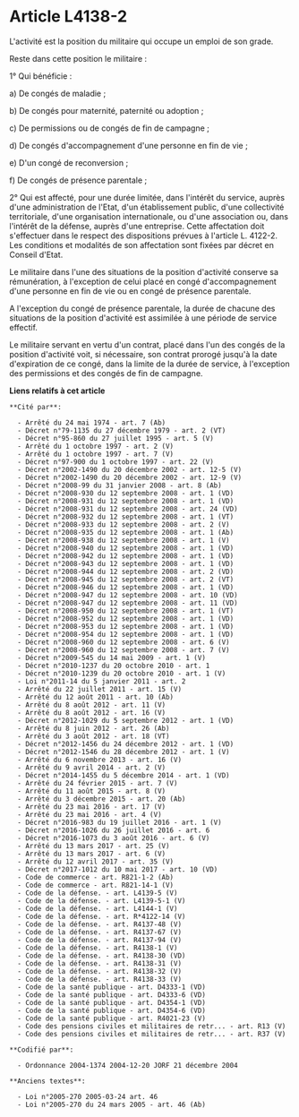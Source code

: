 # Article L4138-2

L'activité est la position du militaire qui occupe un emploi de son grade.

Reste dans cette position le militaire :

1° Qui bénéficie :

a) De congés de maladie ;

b) De congés pour maternité, paternité ou adoption ;

c) De permissions ou de congés de fin de campagne ;

d) De congés d'accompagnement d'une personne en fin de vie ;

e) D'un congé de reconversion ;

f) De congés de présence parentale ;

2° Qui est affecté, pour une durée limitée, dans l'intérêt du service, auprès d'une administration de l'Etat, d'un
établissement public, d'une collectivité territoriale, d'une organisation internationale, ou d'une association ou, dans
l'intérêt de la défense, auprès d'une entreprise. Cette affectation doit s'effectuer dans le respect des dispositions prévues
à l'article L. 4122-2. Les conditions et modalités de son affectation sont fixées par décret en Conseil d'Etat.

Le militaire dans l'une des situations de la position d'activité conserve sa rémunération, à l'exception de celui placé en
congé d'accompagnement d'une personne en fin de vie ou en congé de présence parentale.

A l'exception du congé de présence parentale, la durée de chacune des situations de la position d'activité est assimilée à
une période de service effectif.

Le militaire servant en vertu d'un contrat, placé dans l'un des congés de la position d'activité voit, si nécessaire, son
contrat prorogé jusqu'à la date d'expiration de ce congé, dans la limite de la durée de service, à l'exception des
permissions et des congés de fin de campagne.

**Liens relatifs à cet article**

	**Cité par**:

	  - Arrêté du 24 mai 1974 - art. 7 (Ab)
	  - Décret n°79-1135 du 27 décembre 1979 - art. 2 (VT)
	  - Décret n°95-860 du 27 juillet 1995 - art. 5 (V)
	  - Arrêté du 1 octobre 1997 - art. 2 (V)
	  - Arrêté du 1 octobre 1997 - art. 7 (V)
	  - Décret n°97-900 du 1 octobre 1997 - art. 22 (V)
	  - Décret n°2002-1490 du 20 décembre 2002 - art. 12-5 (V)
	  - Décret n°2002-1490 du 20 décembre 2002 - art. 12-9 (V)
	  - Décret n°2008-99 du 31 janvier 2008 - art. 8 (Ab)
	  - Décret n°2008-930 du 12 septembre 2008 - art. 1 (VD)
	  - Décret n°2008-931 du 12 septembre 2008 - art. 1 (VD)
	  - Décret n°2008-931 du 12 septembre 2008 - art. 24 (VD)
	  - Décret n°2008-932 du 12 septembre 2008 - art. 1 (VT)
	  - Décret n°2008-933 du 12 septembre 2008 - art. 2 (V)
	  - Décret n°2008-935 du 12 septembre 2008 - art. 1 (Ab)
	  - Décret n°2008-938 du 12 septembre 2008 - art. 1 (V)
	  - Décret n°2008-940 du 12 septembre 2008 - art. 1 (VD)
	  - Décret n°2008-942 du 12 septembre 2008 - art. 1 (VD)
	  - Décret n°2008-943 du 12 septembre 2008 - art. 1 (VD)
	  - Décret n°2008-944 du 12 septembre 2008 - art. 2 (VD)
	  - Décret n°2008-945 du 12 septembre 2008 - art. 2 (VT)
	  - Décret n°2008-946 du 12 septembre 2008 - art. 1 (VD)
	  - Décret n°2008-947 du 12 septembre 2008 - art. 10 (VD)
	  - Décret n°2008-947 du 12 septembre 2008 - art. 11 (VD)
	  - Décret n°2008-950 du 12 septembre 2008 - art. 1 (VT)
	  - Décret n°2008-952 du 12 septembre 2008 - art. 1 (VD)
	  - Décret n°2008-953 du 12 septembre 2008 - art. 1 (VD)
	  - Décret n°2008-954 du 12 septembre 2008 - art. 1 (VD)
	  - Décret n°2008-960 du 12 septembre 2008 - art. 6 (V)
	  - Décret n°2008-960 du 12 septembre 2008 - art. 7 (V)
	  - Décret n°2009-545 du 14 mai 2009 - art. 1 (V)
	  - Décret n°2010-1237 du 20 octobre 2010 - art. 1
	  - Décret n°2010-1239 du 20 octobre 2010 - art. 1 (V)
	  - Loi n°2011-14 du 5 janvier 2011 - art. 2
	  - Arrêté du 22 juillet 2011 - art. 15 (V)
	  - Arrêté du 12 août 2011 - art. 10 (Ab)
	  - Arrêté du 8 août 2012 - art. 11 (V)
	  - Arrêté du 8 août 2012 - art. 16 (V)
	  - Décret n°2012-1029 du 5 septembre 2012 - art. 1 (VD)
	  - Arrêté du 8 juin 2012 - art. 26 (Ab)
	  - Arrêté du 3 août 2012 - art. 18 (VT)
	  - Décret n°2012-1456 du 24 décembre 2012 - art. 1 (VD)
	  - Décret n°2012-1546 du 28 décembre 2012 - art. 1 (V)
	  - Arrêté du 6 novembre 2013 - art. 16 (V)
	  - Arrêté du 9 avril 2014 - art. 2 (V)
	  - Décret n°2014-1455 du 5 décembre 2014 - art. 1 (VD)
	  - Arrêté du 24 février 2015 - art. 7 (V)
	  - Arrêté du 11 août 2015 - art. 8 (V)
	  - Arrêté du 3 décembre 2015 - art. 20 (Ab)
	  - Arrêté du 23 mai 2016 - art. 17 (V)
	  - Arrêté du 23 mai 2016 - art. 4 (V)
	  - Décret n°2016-983 du 19 juillet 2016 - art. 1 (V)
	  - Décret n°2016-1026 du 26 juillet 2016 - art. 6
	  - Décret n°2016-1073 du 3 août 2016 - art. 6 (V)
	  - Arrêté du 13 mars 2017 - art. 25 (V)
	  - Arrêté du 13 mars 2017 - art. 6 (V)
	  - Arrêté du 12 avril 2017 - art. 35 (V)
	  - Décret n°2017-1012 du 10 mai 2017 - art. 10 (VD)
	  - Code de commerce - art. R821-1-2 (Ab)
	  - Code de commerce - art. R821-14-1 (V)
	  - Code de la défense. - art. L4139-5 (V)
	  - Code de la défense. - art. L4139-5-1 (V)
	  - Code de la défense. - art. L4144-1 (V)
	  - Code de la défense. - art. R*4122-14 (V)
	  - Code de la défense. - art. R4137-48 (V)
	  - Code de la défense. - art. R4137-67 (V)
	  - Code de la défense. - art. R4137-94 (V)
	  - Code de la défense. - art. R4138-1 (V)
	  - Code de la défense. - art. R4138-30 (VD)
	  - Code de la défense. - art. R4138-31 (V)
	  - Code de la défense. - art. R4138-32 (V)
	  - Code de la défense. - art. R4138-33 (V)
	  - Code de la santé publique - art. D4333-1 (VD)
	  - Code de la santé publique - art. D4333-6 (VD)
	  - Code de la santé publique - art. D4354-1 (VD)
	  - Code de la santé publique - art. D4354-6 (VD)
	  - Code de la santé publique - art. R4021-23 (V)
	  - Code des pensions civiles et militaires de retr... - art. R13 (V)
	  - Code des pensions civiles et militaires de retr... - art. R37 (V)

	**Codifié par**:

	  - Ordonnance 2004-1374 2004-12-20 JORF 21 décembre 2004

	**Anciens textes**:

	  - Loi n°2005-270 2005-03-24 art. 46
	  - Loi n°2005-270 du 24 mars 2005 - art. 46 (Ab)
